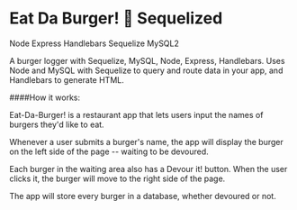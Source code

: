 # Eat Da Burger! 🍔 Sequelized
Node Express Handlebars Sequelize MySQL2

A burger logger with Sequelize, MySQL, Node, Express, Handlebars. Uses Node and MySQL with Sequelize to query and route data in your app, and Handlebars to generate HTML.

####How it works:

Eat-Da-Burger! is a restaurant app that lets users input the names of burgers they'd like to eat.

Whenever a user submits a burger's name, the app will display the burger on the left side of the page -- waiting to be devoured.

Each burger in the waiting area also has a Devour it! button. When the user clicks it, the burger will move to the right side of the page.

The app will store every burger in a database, whether devoured or not.